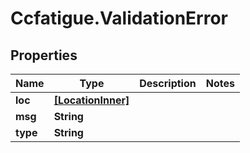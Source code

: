 # Ccfatigue.ValidationError

## Properties

| Name     | Type                                    | Description | Notes |
| -------- | --------------------------------------- | ----------- | ----- |
| **loc**  | [**[LocationInner]**](LocationInner.md) |             |
| **msg**  | **String**                              |             |
| **type** | **String**                              |             |
